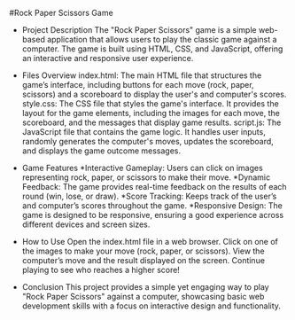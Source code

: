 #Rock Paper Scissors Game

- Project Description
The "Rock Paper Scissors" game is a simple web-based application that allows users to play the classic game against a computer. The game is built using HTML, CSS, and JavaScript, offering an interactive and responsive user experience.


- Files Overview 
index.html: The main HTML file that structures the game’s interface, including buttons for each move (rock, paper, scissors) and a scoreboard to display the user's and computer's scores.
style.css: The CSS file that styles the game's interface. It provides the layout for the game elements, including the images for each move, the scoreboard, and the messages that display game results.
script.js: The JavaScript file that contains the game logic. It handles user inputs, randomly generates the computer's moves, updates the scoreboard, and displays the game outcome messages.

- Game Features
*Interactive Gameplay: Users can click on images representing rock, paper, or scissors to make their move.
*Dynamic Feedback: The game provides real-time feedback on the results of each round (win, lose, or draw).
*Score Tracking: Keeps track of the user’s and computer’s scores throughout the game.
*Responsive Design: The game is designed to be responsive, ensuring a good experience across different devices and screen sizes.

- How to Use
Open the index.html file in a web browser.
Click on one of the images to make your move (rock, paper, or scissors).
View the computer’s move and the result displayed on the screen.
Continue playing to see who reaches a higher score!

- Conclusion
This project provides a simple yet engaging way to play "Rock Paper Scissors" against a computer, showcasing basic web development skills with a focus on interactive design and functionality.
